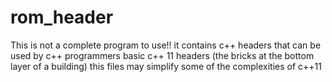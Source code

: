 # rom_header
This is not a complete program to use!!
it contains c++ headers that can be used by c++ programmers 
basic c++ 11 headers  (the bricks at the bottom layer of a building)
this files may simplify some of the complexities of c++11
